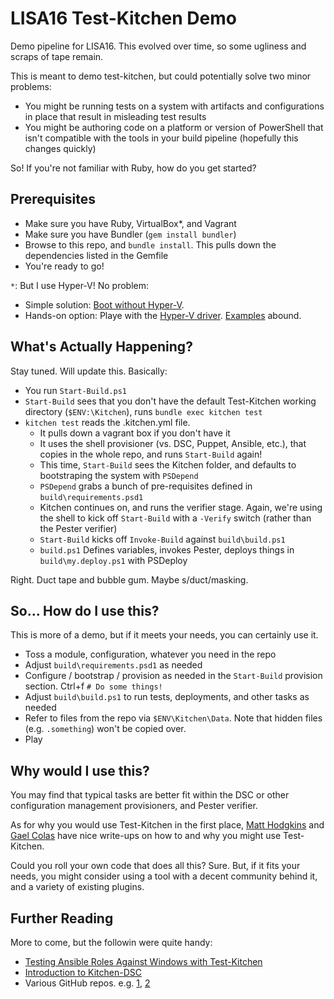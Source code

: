 # LISA16 Test-Kitchen Demo

Demo pipeline for LISA16.  This evolved over time, so some ugliness and scraps of tape remain.

This is meant to demo test-kitchen, but could potentially solve two minor problems:

* You might be running tests on a system with artifacts and configurations in place that result in misleading test results
* You might be authoring code on a platform or version of PowerShell that isn't compatible with the tools in your build pipeline (hopefully this changes quickly)

So!  If you're not familiar with Ruby, how do you get started?

## Prerequisites

* Make sure you have Ruby, VirtualBox*, and Vagrant
* Make sure you have Bundler (`gem install bundler`)
* Browse to this repo, and `bundle install`.  This pulls down the dependencies listed in the Gemfile
* You're ready to go!

`*`: But I use Hyper-V!  No problem:

* Simple solution: [Boot without Hyper-V](http://www.hanselman.com/blog/SwitchEasilyBetweenVirtualBoxAndHyperVWithABCDEditBootEntryInWindows81.aspx).
* Hands-on option: Playe with the [Hyper-V driver](https://github.com/test-kitchen/kitchen-hyperv).  [Examples](https://gaelcolas.com/2016/07/11/introduction-to-kitchen-dsc/) abound.

## What's Actually Happening?

Stay tuned.  Will update this.  Basically:

* You run `Start-Build.ps1`
* `Start-Build` sees that you don't have the default Test-Kitchen working directory (`$ENV:\Kitchen`), runs `bundle exec kitchen test`
* `kitchen test` reads the .kitchen.yml file.
  * It pulls down a vagrant box if you don't have it
  * It uses the shell provisioner (vs. DSC, Puppet, Ansible, etc.), that copies in the whole repo, and runs `Start-Build` again!
  * This time, `Start-Build` sees the Kitchen folder, and defaults to bootstraping the system with `PSDepend`
  * `PSDepend` grabs a bunch of pre-requisites defined in `build\requirements.psd1`
  * Kitchen continues on, and runs the verifier stage.  Again, we're using the shell to kick off `Start-Build` with a `-Verify` switch (rather than the Pester verifier)
  * `Start-Build` kicks off `Invoke-Build` against `build\build.ps1`
  * `build.ps1` Defines variables, invokes Pester, deploys things in `build\my.deploy.ps1` with PSDeploy

Right.  Duct tape and bubble gum.  Maybe s/duct/masking.

## So... How do I use this?

This is more of a demo, but if it meets your needs, you can certainly use it.

* Toss a module, configuration, whatever you need in the repo
* Adjust `build\requirements.psd1` as needed
* Configure / bootstrap / provision as needed in the `Start-Build` provision section.  Ctrl+f `# Do some things!`
* Adjust `build\build.ps1` to run tests, deployments, and other tasks as needed
* Refer to files from the repo via `$ENV\Kitchen\Data`.  Note that hidden files (e.g. `.something`) won't be copied over.
* Play

## Why would I use this?

You may find that typical tasks are better fit within the DSC or other configuration management provisioners, and Pester verifier.

As for why you would use Test-Kitchen in the first place, [Matt Hodgkins](https://hodgkins.io/testing-ansible-roles-windows-test-kitchen) and [Gael Colas](https://gaelcolas.com/2016/07/11/introduction-to-kitchen-dsc/) have nice write-ups on how to and why you might use Test-Kitchen.

Could you roll your own code that does all this?  Sure.  But, if it fits your needs, you might consider using a tool with a decent community behind it, and a variety of existing plugins.

## Further Reading

More to come, but the followin were quite handy:

* [Testing Ansible Roles Against Windows with Test-Kitchen](https://hodgkins.io/testing-ansible-roles-windows-test-kitchen)
* [Introduction to Kitchen-DSC](https://gaelcolas.com/2016/07/11/introduction-to-kitchen-dsc/)
* Various GitHub repos.  e.g. [1](https://github.com/smurawski/dsc-kitchen-project), [2](https://github.com/powershellorg/cwebadministration/tree/smurawski/adding_tests)
